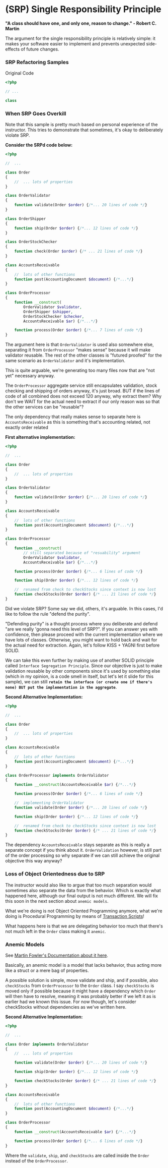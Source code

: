 
# (SRP) Single Responsibility Principle

__"A class should have one, and only one, reason to change." - Robert C. Martin__

The argument for the single responsibility principle is relatively simple: it makes your software easier to implement and prevents unexpected side-effects of future changes.

### SRP Refactoring Samples

Original Code
```php
<?php

// ...

class 
```

### When SRP Goes Overkill

Note that this sample is pretty much based on personal experience of the instructor. This tries to demonstrate that sometimes, it's okay to deliberately violate SRP.

__Consider the SRPd code below:__
```php
<?php

//  ...

class Order
{
    //  ... lots of properties
}

class OrderValidator
{    
    function validate(Order $order) {/*... 20 lines of code */}
}

class OrderShipper
{
    function ship(Order $order) {/*... 12 lines of code */}
}

class OrderStockChecker
{
    function check(Order $order) {/* ... 21 lines of code */}
}

class AccountsReceivable
{
    //  lots of other functions
    function post(AccountingDocument $document) {/*...*/}
}

class OrderProcessor
{
    function __construct(
        OrderValidator $validator, 
        OrderShipper $shipper, 
        OrderStockChecker $checker,
        AccountsReceivable $ar) {/*...*/}

    function process(Order $order) {/*... 7 lines of code */}
}
```

The argument here is that `OrderValidator` is used also somewhere else, separating it from `OrderProcessor` "makes sense" because it will make validator reusable. The rest of the other classes is "futured proofed" for the same scenario as `OrderValidator` and it's implementation.

This is quite arguable, we're generating too many files now that are "not yet" necessary anyway.

The `OrderProcessor` aggregate service still encapsulates validation, stock checking and shipping of orders anyway, it's just broad. BUT if the lines of code of all combined does not exceed 120 anyway, why extract them? Why don't we WAIT for the actual need to extract if our only reason was so that the other services can be "reusable"?

The only dependency that really makes sense to separate here is `AccountsReceivable` as this is something that's accounting related, not exactly order related

__First alternative implementation:__
```php
<?php

//  ...

class Order
{
    //  ... lots of properties
}

class OrderValidator
{    
    function validate(Order $order) {/*... 20 lines of code */}
}

class AccountsReceivable
{
    //  lots of other functions
    function post(AccountingDocument $document) {/*...*/}
}

class OrderProcessor
{
    function __construct(
        // still separated because of "resuability" argument
        OrderValidator $validator,
        AccountsReceivable $ar) {/*...*/}

    function process(Order $order) {/*... 6 lines of code */}

    function ship(Order $order) {/*... 12 lines of code */}

    //  renamed from check to checkStocks since context is now lost
    function checkStocks(Order $order) {/* ... 21 lines of code */}
}
```

Did we violate SRP? Some say we did, others, it's arguable.
In this cases, I'd like to follow the rule "defend the purity".

"Defending purity" is a thought process where you deliberate and defend "are we really 'gonna need this level of SRP?". If you can answer yes with confidence, then please proceed with the current implementation where we have lots of classes. Otherwise, you might want to hold back and wait for the actual need for extraction. Again, let's follow KISS + YAGNI first before SOLID.

We can take this even further by making use of another SOLID principle called `Interface Segregation Principle`. Since our objective is just to make validation reusable by other components since it's used by something else (which in my opinion, is a code smell in itself, but let's let it slide for this sample), we can still __`retain the interface (or create one if there's none) BUT put the implementation in the aggregate`__.

__Second Alternative Implementation:__
```php
<?php

//  ...

class Order
{
    //  ... lots of properties
}

class AccountsReceivable
{
    //  lots of other functions
    function post(AccountingDocument $document) {/*...*/}
}

class OrderProcessor implements OrderValidator
{
    function __construct(AccountsReceivable $ar) {/*...*/}

    function process(Order $order) {/*... 6 lines of code */}

    //  implementing OrderValidator
    function validate(Order $order) {/*... 20 lines of code */}

    function ship(Order $order) {/*... 12 lines of code */}

    //  renamed from check to checkStocks since context is now lost
    function checkStocks(Order $order) {/* ... 21 lines of code */}
}
```

The dependency `AccountsReceivable` stays separate as this is really a separate concept if you think about it. `OrderValidation` however, is still part of the order processing so why separate if we can still achieve the original objective this way anyway?

### Loss of Object Orientedness due to SRP

The instructor would also like to argue that too much separation would sometimes also separate the data from the behavior. Which is exactly what happened here, although our final output is not much different. We will fix this soon in the next section about `anemic models`.

What we're doing is not Object Oriented Programming anymore, what we're doing is Procedural Programming by means of [Transaction Scripts](https://www.martinfowler.com/eaaCatalog/transactionScript.html)!

What happens here is that we are delegating behavior too much that there's not much left in the `Order` class making it `anemic`.

### Anemic Models

See [Martin Fowler's Documentation about it here](https://www.martinfowler.com/bliki/AnemicDomainModel.html).

Basically, an anemic model is a model that lacks behavior, thus acting more like a struct or a mere bag of properties.

A possible solution is simple, move validate and ship, and if possible, also `checkStocks` from `OrderProcessor` to the `Order` class. I say `checkStocks` is moved only if possible because it might have a dependency which `Order` will then have to resolve, meaning it was probably better if we left it as is earlier had we known this issue. For now though, let's consider checkStocks without dependencies as we've written here.

__Second Alternative Implementation:__
```php
<?php

//  ...

class Order implements OrderValidator
{
    //  ... lots of properties    

    function validate(Order $order) {/*... 20 lines of code */}

    function ship(Order $order) {/*... 12 lines of code */}

    function checkStocks(Order $order) {/* ... 21 lines of code */}
}

class AccountsReceivable
{
    //  lots of other functions
    function post(AccountingDocument $document) {/*...*/}
}

class OrderProcessor
{
    function __construct(AccountsReceivable $ar) {/*...*/}

    function process(Order $order) {/*... 6 lines of code */}
}
```

Where the `validate`, `ship`, and `checkStocks` are called inside the `Order` instead of the `OrderProcessor`.
